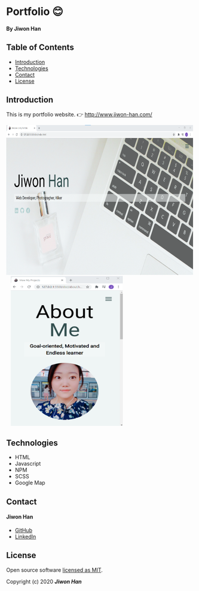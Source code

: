 # Portfolio :blush:

#### By **Jiwon Han**

## Table of Contents

- [Introduction](#Introduction)
- [Technologies](#Technologies)
- [Contact](#Contact)
- [License](#License)

## Introduction

This is my portfolio website. :point_right: http://www.jiwon-han.com/

<img src="dist/img/project1.png" width="500px" height="400px" alt="screenshot1" />&nbsp;&nbsp; <img src="dist/img/project1-1.png" width="300px" height="400px" alt="screenshot2" />

## Technologies

- HTML
- Javascript
- NPM
- SCSS
- Google Map

## Contact

#### Jiwon Han

- [GitHub](https://github.com/jiwon-seattle)
- [LinkedIn](https://www.linkedin.com/in/jiwon1han/)

## License

Open source software [licensed as MIT][license].

Copyright (c) 2020 **_Jiwon Han_**

[license]: https://github.com/jiwon-seattle/my-portfolio/blob/master/LICENSE.md
